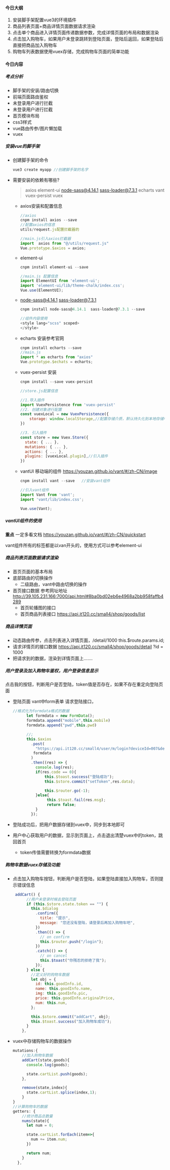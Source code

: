 #### 今日大纲

1. 安装脚手架配置vue3的环境插件
2. 商品列表页面+商品详情页面数据请求渲染
3. 点击单个商品进入详情页面传递数据参数，完成详情页面的布局和数据渲染
4. 点击加入购物车，如果用户未登录跳转到登陆页面，登陆后返回，如果登陆后直接把商品加入购物车
5. 购物车列表数据使用vuex存储，完成购物车页面的简单功能



#### 今日内容

##### 考点分析

- 脚手架的安装/路由切换 
- 前端页面路由鉴权
- 未登录用户进行拦截
- 未登录用户进行拦截
- 首页模块布局
- css3样式
- vue路由传参/图片懒加载
- vuex



##### 安装vue的脚手架

- 创建脚手架的命令

  ```js
  vue3 create myapp //创建脚手架的名字
  ```

- 需要安装的依赖有哪些?

  > axios   element-ui   node-sass@4.14.1  sass-loader@7.3.1    echarts   vant  vuex-persist  vuex

  - axios安装和配置信息

    ```js
    //axios 
    cnpm install axios --save  
    //配置axios的信息
    utils/request.js配置拦截器的
    
    //main.js引入axios拦截器
    import  axios from "@/utils/request.js"
    Vue.prototype.$axios = axios;
    
    ```

  - element-ui

    ```js
    cnpm install element-ui --save 
    
    //main.js 配置信息
    import ElementUI from 'element-ui';
    import 'element-ui/lib/theme-chalk/index.css';
    Vue.use(ElementUI);
    ```

  - node-sass@4.14.1  sass-loader@7.3.1

    ```js
    cnpm install node-sass@4.14.1  sass-loader@7.3.1 --save 
    
    //组件内容使用
    <style lang="scss" scoped>
    </style>
    ```

  - echarts 安装参考官网

    ```js
    cnpm install echarts --save 
    //main.js
    import * as echarts from "axios"
    Vue.prototype.$echats = echarts;
    ```

  - vuex-persist 安装

    ```js
    cnpm install --save vuex-persist
    
    //store.js配置信息
    
    //1.导入插件
    import VuexPersistence from 'vuex-persist'
    //2. 创建对象进行配置
    const vuexLocal = new VuexPersistence({
        storage: window.localStorage,//配置存储介质，默认持久化到本地存储中
    })
    
    //3. 引入插件
    const store = new Vuex.Store({
      state: { ... },
      mutations: { ... },
      actions: { ... },
      plugins: [vuexLocal.plugin],//引入插件
    }) 
    
    ```

  - vantUI 移动端的组件  https://youzan.github.io/vant/#/zh-CN/image

    ```js
    cnpm install vant --save   //安装vant组件
    
    //引入vant组件
    import Vant from 'vant';
    import 'vant/lib/index.css';
    
    Vue.use(Vant);
    ```

    



##### vantUI组件的使用

**重点**  一定多看文档  https://youzan.github.io/vant/#/zh-CN/quickstart

vant组件所有的标签都是以van开头的，使用方式可以参考element-ui

##### 商品列表页面数据请求渲染

- 首页页面的基本布局
- 底部路由的切换操作
  - 二级路由，vant中路由切换的操作
- 首页接口数据 参考网址地址  http://39.105.231.166:7000/api.html#8ba0bd02eb6e4968a2bb958faffb4289
  - 首页轮播图的接口  
  - 首页商品列表接口 https://api.it120.cc/small4/shop/goods/list 

##### 商品详情页面

- 动态路由传参，点击列表进入详情页面，/detail/1000   this.$route.params.id;
- 请求详情页的接口数据   https://api.it120.cc/small4/shop/goods/detail ?id = 1000
- 把请求到的数据，渲染到详情页面上.......

##### 用户登录及加入购物车鉴权，用户登录信息显示

点击我的按钮，判断用户是否登陆，token值是否存在，如果不存在重定向登陆页面

- 登陆页面  vant中form表单   请求登陆接口，

  ```js
  //格式化为formdata格式的数据
        let formdata = new FormData();
        formdata.append("mobile",this.mobile)
        formdata.append("pwd",this.pwd)
  
        //;
        this.$axios
          .post(
            "https://api.it120.cc/small4/user/m/login?deviceId=007&deviceName=monkey",
           formdata
          )
          .then((res) => {
            console.log(res);
            if(res.code == 0){
                this.$toast.success("登陆成功");
                this.$store.commit("setToken",res.data);
  
                this.$router.go(-1);
            }else{
                 this.$toast.fail(res.msg);
                 return false;
            }
          });
  ```

  

- 登陆成功后，把用户数据存储到vuex中，同步到本地即可

- 用户中心获取用户的数据，显示到页面上，点击退出清楚vuex中的token，跳回首页

  - token传值需要转换为formdata数据

    

##### 购物车数据vuex存储及功能

- 点击加入购物车按钮，判断用户是否登陆，如果登陆直接加入购物车，否则提示错误信息

  ```js
   addCart() {
        //用户未登录时候去登陆页面
        if (this.$store.state.token == "") {
          this.$dialog
            .confirm({
              title: "提示",
              message: "您还没有登陆，请登录后再加入购物车吧",
            })
            .then(() => {
              // on confirm
              this.$router.push("/login");
            })
            .catch(() => {
              // on cancel
              this.$toast("你残忍的拒绝了我");
            });
        } else {
          //定义好的购物车数据
          let obj = {
            id: this.goodInfo.id,
            name: this.goodInfo.name,
            img: this.goodInfo.pic,
            price: this.goodInfo.originalPrice,
            num: this.num,
          };
  
          this.$store.commit("addCart", obj);
          this.$toast.success("加入购物车成功");
        }
      },
  ```

- vuex中存储购物车的数据操作

  ```js
  mutations:{
      //加入购物车数据
      addCart(state,goods){
        console.log(goods);
  
        state.cartList.push(goods);
      },
  
      remove(state,index){
        state.cartList.splice(index,1);
      }
  }
  //计算购物车的数据
  getters: {
      //统计商品总数量
      nums(state){
        let num = 0;
  
        state.cartList.forEach(item=>{
          num += item.num;
        })
  
        return num;
      }
    },
  ```

  





